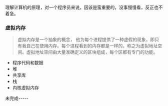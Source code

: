 理解计算机的原理，对一个程序员来说，因该是蛮重要的，没事慢慢看，反正也不着急。

<!-- more -->

###  虚拟内存

> 虚拟内存是一个抽象的概念， 他为每个进程提供了一种虚假的现象，即只有我自己在使用内存。每个进程看到的内存都是一样的，称之为虚拟地址空间。虚拟地址空间由大量准确定义的区块组成，每个区都有专门的功能。

- 程序代码和数据
- 堆
- 共享库
- 栈
- 内核虚拟内存

未完成-----
